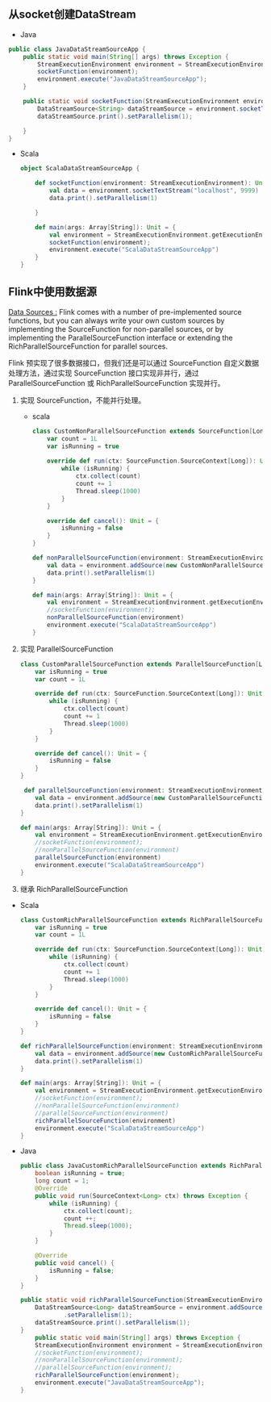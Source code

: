 ## 从socket创建DataStream

- Java

```java
public class JavaDataStreamSourceApp {
    public static void main(String[] args) throws Exception {
        StreamExecutionEnvironment environment = StreamExecutionEnvironment.getExecutionEnvironment();
        socketFunction(environment);
        environment.execute("JavaDataStreamSourceApp");
    }

    public static void socketFunction(StreamExecutionEnvironment environment) {
        DataStreamSource<String> dataStreamSource = environment.socketTextStream("localhost", 9999);
        dataStreamSource.print().setParallelism(1);

    }
}
```

- Scala

    ```scala
    object ScalaDataStreamSourceApp {

        def socketFunction(environment: StreamExecutionEnvironment): Unit = {
            val data = environment.socketTextStream("localhost", 9999)
            data.print().setParallelism(1)

        }

        def main(args: Array[String]): Unit = {
            val environment = StreamExecutionEnvironment.getExecutionEnvironment
            socketFunction(environment);
            environment.execute("ScalaDataStreamSourceApp")
        }
    }
    ```

## Flink中使用数据源

[Data Sources :](https://ci.apache.org/projects/flink/flink-docs-release-1.8/dev/datastream_api.html#data-sources)
Flink comes with a number of pre-implemented source functions, but you can always write your own custom sources by implementing the SourceFunction for non-parallel sources, or by implementing the ParallelSourceFunction interface or extending the RichParallelSourceFunction for parallel sources.

Flink 预实现了很多数据接口，但我们还是可以通过 SourceFunction 自定义数据处理方法，通过实现 SourceFunction 接口实现非并行，通过 ParallelSourceFunction 或 RichParallelSourceFunction 实现并行。

1. 实现 SourceFunction，不能并行处理。

    - scala

        ```scala
        class CustomNonParallelSourceFunction extends SourceFunction[Long] {
            var count = 1L
            var isRunning = true
            
            override def run(ctx: SourceFunction.SourceContext[Long]): Unit = {
                while (isRunning) {
                    ctx.collect(count)
                    count += 1
                    Thread.sleep(1000)
                }
            }

            override def cancel(): Unit = {
                isRunning = false
            }
        }
        ```

        ```scala
        def nonParallelSourceFunction(environment: StreamExecutionEnvironment): Unit = {
            val data = environment.addSource(new CustomNonParallelSourceFunction).setParallelism(2)
            data.print().setParallelism(1)
        }

        def main(args: Array[String]): Unit = {
            val environment = StreamExecutionEnvironment.getExecutionEnvironment
            //socketFunction(environment);
            nonParallelSourceFunction(environment)
            environment.execute("ScalaDataStreamSourceApp")
        }
        ```



2. 实现 ParallelSourceFunction

    ```scala
    class CustomParallelSourceFunction extends ParallelSourceFunction[Long] {
        var isRunning = true
        var count = 1L

        override def run(ctx: SourceFunction.SourceContext[Long]): Unit = {
            while (isRunning) {
                ctx.collect(count)
                count += 1
                Thread.sleep(1000)
            }
        }

        override def cancel(): Unit = {
            isRunning = false
        }
    }
    ```

    ```scala
     def parallelSourceFunction(environment: StreamExecutionEnvironment): Unit = {
        val data = environment.addSource(new CustomParallelSourceFunction).setParallelism(2)
        data.print().setParallelism(1)
    }

    def main(args: Array[String]): Unit = {
        val environment = StreamExecutionEnvironment.getExecutionEnvironment
        //socketFunction(environment);
        //nonParallelSourceFunction(environment)
        parallelSourceFunction(environment)
        environment.execute("ScalaDataStreamSourceApp")
    }
    ```

3. 继承 RichParallelSourceFunction 

- Scala

    ```scala
    class CustomRichParallelSourceFunction extends RichParallelSourceFunction[Long]  {
        var isRunning = true
        var count = 1L

        override def run(ctx: SourceFunction.SourceContext[Long]): Unit = {
            while (isRunning) {
                ctx.collect(count)
                count += 1
                Thread.sleep(1000)
            }
        }

        override def cancel(): Unit = {
            isRunning = false
        }
    }
    ```

    ```scala
    def richParallelSourceFunction(environment: StreamExecutionEnvironment) = {
        val data = environment.addSource(new CustomRichParallelSourceFunction).setParallelism(2)
        data.print().setParallelism(1)
    }

    def main(args: Array[String]): Unit = {
        val environment = StreamExecutionEnvironment.getExecutionEnvironment
        //socketFunction(environment);
        //nonParallelSourceFunction(environment)
        //parallelSourceFunction(environment)
        richParallelSourceFunction(environment)
        environment.execute("ScalaDataStreamSourceApp")
    }
    ```

- Java

    ```java
    public class JavaCustomRichParallelSourceFunction extends RichParallelSourceFunction<Long> {
        boolean isRunning = true;
        long count = 1;
        @Override
        public void run(SourceContext<Long> ctx) throws Exception {
            while (isRunning) {
                ctx.collect(count);
                count ++;
                Thread.sleep(1000);
            }
        }

        @Override
        public void cancel() {
            isRunning = false;
        }
    }
    ```

    ```java
    public static void richParallelSourceFunction(StreamExecutionEnvironment environment) {
        DataStreamSource<Long> dataStreamSource = environment.addSource(new JavaCustomRichParallelSourceFunction())
                .setParallelism(1);
        dataStreamSource.print().setParallelism(1);
    }
        public static void main(String[] args) throws Exception {
        StreamExecutionEnvironment environment = StreamExecutionEnvironment.getExecutionEnvironment();
        //socketFunction(environment);
        //nonParallelSourceFunction(environment);
        //parallelSourceFunction(environment);
        richParallelSourceFunction(environment);
        environment.execute("JavaDataStreamSourceApp");
    }
    ```

